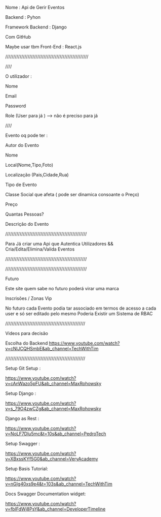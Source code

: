 Nome : Api de Gerir Eventos

Backend : Pyhon

Framework Backend : Django

Com GitHub

Maybe usar tbm
Front-End : React.js

////////////////////////////////////////////////////

////

O utilizador :

Nome 

Email 

Password

Role (User para já ) --> não é preciso para já


////

Evento oq pode ter :

Autor do Evento

Nome

Local(Nome,Tipo,Foto)

Localização (Pais,Cidade,Rua)

Tipo de Evento

Classe Social que afeta ( pode ser dinamica consoante o Preço)

Preço 

Quantas Pessoas?

Descrição do Evento

///////////////////////////////////////////////////

Para Já criar uma Api que Autentica Utilizadores && Cria/Edita/Elimina/Valida Eventos

///////////////////////////////////////////////////

///////////////////////////////////////////////////

Futuro 

Este site quem sabe no futuro poderá virar uma marca

Inscrisões / Zonas Vip 

No futuro cada Evento podia tar associado em termos de acesso a cada user e só ser editado pelo mesmo
Poderia Existir um Sistema de RBAC

//////////////////////////////////////////////////

Videos para decisão 

Escolha do Backend
https://www.youtube.com/watch?v=cNlJCQHSmbE&ab_channel=TechWithTim


//////////////////////////////////////////////////

Setup 
Git Setup :

https://www.youtube.com/watch?v=cAnWazo5pFU&ab_channel=MaxRohowsky

Setup Django :

https://www.youtube.com/watch?v=s_79O4zwCZg&ab_channel=MaxRohowsky

Django as Rest : 

https://www.youtube.com/watch?v=NoLF7Dlu5mc&t=10s&ab_channel=PedroTech

Setup Swagger :

https://www.youtube.com/watch?v=XBxssKYf5G0&ab_channel=VeryAcademy

Setup Basis Tutorial:

https://www.youtube.com/watch?v=nGIg40xs9e4&t=103s&ab_channel=TechWithTim

Docs Swagger Documentation widget:

https://www.youtube.com/watch?v=fbIFdWj8PsY&ab_channel=DeveloperTimeline



